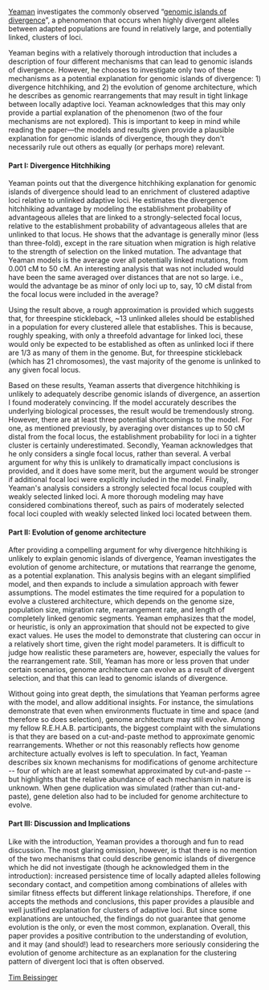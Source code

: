 [Yeaman](http://www.pnas.org/content/110/19/E1743.full?sid=bfb4a537-ab08-4c97-811f-cd0b63ba9e9a) investigates the commonly observed “[genomic islands of divergence](http://scholar.google.com/scholar?hl=en&q=genomic+islands+of+divergence&btnG=&as_sdt=1%2C5&as_sdtp=)”, a phenomenon that occurs when highly divergent alleles between adapted populations are found in relatively large, and potentially linked, clusters of loci.

Yeaman begins with a relatively thorough introduction that includes a description of four different mechanisms that can lead to genomic islands of divergence. However, he chooses to investigate only two of these mechanisms as a potential explanation for genomic islands of divergence: 1) divergence hitchhiking, and 2) the evolution of genome architecture, which he describes as genomic rearrangements that may result in tight linkage between locally adaptive loci. Yeaman acknowledges that this may only provide a partial explanation of the phenomenon (two of the four mechanisms are not explored). This is important to keep in mind while reading the paper—the models and results given provide a plausible explanation for genomic islands of divergence, though they don't necessarily rule out others as equally (or perhaps more) relevant.

#### Part I: Divergence Hitchhiking

Yeaman points out that the divergence hitchhiking explanation for genomic islands of divergence should lead to an enrichment of clustered adaptive loci relative to unlinked adaptive loci. He estimates the divergence hitchhiking advantage by modeling the establishment probability of advantageous alleles that are linked to a strongly-selected focal locus, relative to the establishment probability of advantageous alleles that are unlinked to that locus. He shows that the advantage is generally minor (less than three-fold), except in the rare situation when migration is high relative to the strength of selection on the linked mutation. The advantage that Yeaman models is the average over all potentially linked mutations, from 0.001 cM to 50 cM. An interesting analysis that was not included would have been the same averaged over distances that are not so large. i.e., would the advantage be as minor of only loci up to, say, 10 cM distal from the focal locus were included in the average?

Using the result above, a rough approximation is provided which suggests that, for threespine stickleback, ~13 unlinked alleles should be established in a population for every clustered allele that establishes. This is because, roughly speaking, with only a threefold advantage for linked loci, these would only be expected to be established as often as unlinked loci if there are 1/3 as many of them in the genome. But, for threespine stickleback (which has 21 chromosomes), the vast majority of the genome is unlinked to any given focal locus. 

Based on these results, Yeaman asserts that divergence hitchhiking is unlikely to adequately describe genomic islands of divergence, an assertion I found moderately convincing. If the model accurately describes the underlying biological processes, the result would be tremendously strong. However, there are at least three potential shortcomings to the model. For one, as mentioned previously, by averaging over distances up to 50 cM distal from the focal locus, the establishment probability for loci in a tighter cluster is certainly underestimated. Secondly, Yeaman acknowledges that he only considers a single focal locus, rather than several. A verbal argument for why this is unlikely to dramatically impact conclusions is provided, and it does have some merit, but the argument would be stronger if additional focal loci were explicitly included in the model. Finally, Yeaman's analysis considers a strongly selected focal locus coupled with weakly selected linked loci. A more thorough modeling may have considered combinations thereof, such as pairs of moderately selected focal loci coupled with weakly selected linked loci located between them.

#### Part II: Evolution of genome architecture

After providing a compelling argument for why divergence hitchhiking is unlikely to explain genomic islands of divergence, Yeaman investigates the evolution of genome architecture, or mutations that rearrange the genome, as a potential explanation. This analysis begins with an elegant simplified model, and then expands to include a simulation approach with fewer assumptions. The model estimates the time required for a population to evolve a clustered architecture, which depends on the genome size, population size, migration rate, rearrangement rate, and length of completely linked genomic segments. Yeaman emphasizes that the model, or heuristic, is only an approximation that should not be expected to give exact values. He uses the model to demonstrate that clustering can occur in a relatively short time, given the right model parameters. It is difficult to judge how realistic these parameters are, however, especially the values for the rearrangement rate. Still, Yeaman has more or less proven that under certain scenarios, genome architecture can evolve as a result of divergent selection, and that this can lead to genomic islands of divergence.
	
Without going into great depth, the simulations that Yeaman performs agree with the model, and allow additional insights. For instance, the simulations demonstrate that even when environments fluctuate in time and space (and therefore so does selection), genome architecture may still evolve. Among my fellow R.E.H.A.B. participants, the biggest complaint with the simulations is that they are based on a cut-and-paste method to approximate genomic rearrangements. Whether or not this reasonably reflects how genome architecture actually evolves is left to speculation. In fact, Yeaman describes six known mechanisms for modifications of genome architecture -- four of which are at least somewhat approximated by cut-and-paste -- but highlights that the relative abundance of each mechanism in nature is unknown. When gene duplication was simulated (rather than cut-and-paste), gene deletion also had to be included for genome architecture to evolve.

#### Part III: Discussion and Implications

Like with the introduction, Yeaman provides a thorough and fun to read discussion. The most glaring omission, however, is that there is no mention of the two mechanisms that could describe genomic islands of divergence which he did not investigate (though he acknowledged them in the introduction): increased persistence time of locally adapted alleles following secondary contact, and competition among combinations of alleles with similar fitness effects but different linkage relationships. Therefore, if one accepts the methods and conclusions, this paper provides a plausible and well justified explanation for clusters of adaptive loci. But since some explanations are untouched, the findings do not guarantee that genome evolution is the only, or even the most common, explanation. Overall, this paper provides a positive contribution to the understanding of evolution, and it may (and should!) lead to researchers more seriously considering the evolution of genome architecture as an explanation for the clustering pattern of divergent loci that is often observed.

[Tim Beissinger](http://scholar.google.com/citations?user=PHAEOXIAAAAJ&hl=en&oi=ao) <a href="https://twitter.com/timbeissinger"><img src="http://www.rilab.org/images/Twitter_logo_blue.png" style="width: 15px;"></a>
